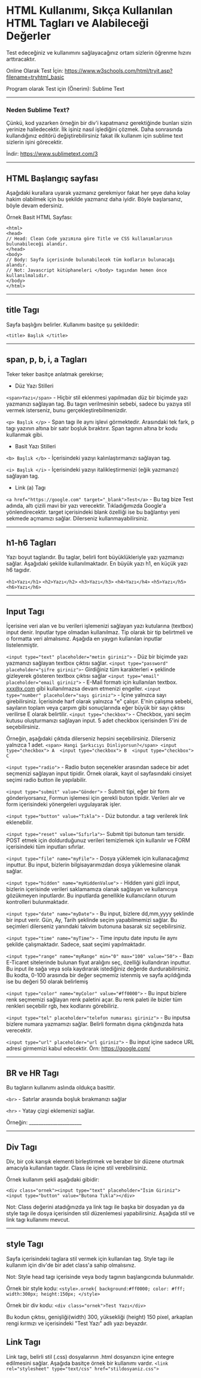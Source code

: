 # HTML Kullanımı, Sıkça Kullanılan HTML Tagları ve Alabileceği Değerler

Test edeceğiniz ve kullanımını sağlayacağınız ortam sizlerin öğrenme hızını arttıracaktır. 

Online Olarak Test İçin: https://www.w3schools.com/html/tryit.asp?filename=tryhtml_basic

Program olarak Test için (Önerim): Sublime Text

---

### Neden Sublime Text?

Çünkü, kod yazarken örneğin bir div'i kapatmanız gerektiğinde bunları sizin yerinize halledecektir. İlk işiniz nasıl işlediğini çözmek. Daha sonrasında kullandığınız editörü değiştirebilirsiniz fakat ilk kullanım için sublime text sizlerin işini görecektir.

İndir: https://www.sublimetext.com/3

---

## HTML Başlangıç sayfası

Aşağıdaki kurallara uyarak yazmanız gerekmiyor fakat her şeye daha kolay hakim olabilmek için bu şekilde yazmanız daha iyidir. Böyle başlarsanız, böyle devam edersiniz.

Örnek Basit HTML Sayfası:
```
<html>
<head>
// Head: Clean Code yazımına göre Title ve CSS kullanımlarının bulunabileceği alandır. 
</head>
<body>
// Body: Sayfa içerisinde bulunabilecek tüm kodların bulunacağı alandır. 
// Not: Javascript kütüphaneleri </body> tagından hemen önce kullanılmalıdır. 
</body>
</html>
```
---

## title Tagı

Sayfa başlığını belirler. Kullanımı basitçe şu şekildedir:

`<title> Başlık </title>`

---

## span, p, b, i, a Tagları

Teker teker basitçe anlatmak gerekirse;

- Düz Yazı Stilleri

`<span>Yazı</span>` - Hiçbir stil eklenmesi yapılmadan düz bir biçimde yazı yazmanızı sağlayan tag. Bu tagın verilmesinin sebebi, sadece bu yazıya stil vermek isterseniz, bunu gerçekleştirebilmenizdir.

`<p> Başlık </p>` - Span tagı ile aynı işlevi görmektedir. Arasındaki tek fark, p tagı yazının altına bir satır boşluk bıraktırır. Span tagının altına br kodu kullanmak gibi.

- Basit Yazı Stilleri

`<b> Başlık </b>` - İçerisindeki yazıyı kalınlaştırmanızı sağlayan tag. 

`<i> Başlık </i>` - İçerisindeki yazıyı italikleştirmenizi (eğik yazmanızı) sağlayan tag.

- Link (a) Tagı

`<a href="https://google.com" target="_blank">Test</a>` - Bu tag bize Test adında, altı çizili mavi bir yazı verecektir. Tıkladığımızda Google'a yönlendirecektir.
target içerisindeki blank özelliği ise bu bağlantıyı yeni sekmede açmamızı sağlar. Dilerseniz kullanmayabilirsiniz.

---

## h1-h6 Tagları

Yazı boyut taglarıdır. Bu taglar, belirli font büyüklükleriyle yazı yazmanızı sağlar. Aşağıdaki şekilde kullanılmaktadır. En büyük yazı h1, en küçük yazı h6 tagıdır.

`<h1>Yazı</h1>`
`<h2>Yazı</h2>`
`<h3>Yazı</h3>`
`<h4>Yazı</h4>`
`<h5>Yazı</h5>`
`<h6>Yazı</h6>`

---
## Input Tagı

İçerisine veri alan ve bu verileri işlemenizi sağlayan yazı kutularına (textbox) input denir. Inputlar type olmadan kullanılmaz. Tip olarak bir tip belirtmeli ve o formatta veri almalısınız. Aşağıda en yaygın kullanılan inputlar listelenmiştir.

`<input type="text" placeholder="metin giriniz">` - Düz bir biçimde yazı yazmanızı sağlayan textbox çıktısı sağlar.
`<input type="password" placeholder="şifre giriniz">`- Girdiğiniz tüm karakterleri • şeklinde gizleyerek gösteren textbox çıktısı sağlar
`<input type="email" placeholder="email giriniz">` - E-Mail formatı için kullanılan textbox. xxx@x.com gibi kullanılmazsa devam etmenizi engeller.
`<input type="number" placeholder="sayı giriniz">` - İçine yalnızca sayı girebilirsiniz. İçerisinde harf olarak yalnızca "e" çalışır. 
E'nin çalışma sebebi, sayıların toplam veya çarpım gibi sonuçlarında eğer büyük bir sayı çıktısı verilirse E olarak belirtilir.
`<input type="checkbox">` - Checkbox, yani seçim kutusu oluşturmanızı sağlayan input. 5 adet checkbox içerisinden 5'ini de seçebilirsiniz.

Örneğin, aşağıdaki çıktıda dilerseniz hepsini seçebilirsiniz. Dilerseniz yalnızca 1 adet.
`
<span> Hangi Şarkıcıyı Dinliyorsun?</span>
<input type="checkbox"> A 
<input type="checkbox"> B 
<input type="checkbox"> C 
`

`<input type="radio">` - Radio buton seçenekler arasından sadece bir adet seçmenizi sağlayan input tipidir. Örnek olarak, kayıt ol sayfasındaki cinsiyet seçimi radio button ile yapılabilir.

`<input type="submit" value="Gönder">` - Submit tipi, eğer bir form gönderiyorsanız, Formun işlemesi için gerekli buton tipidir. Verileri alır ve form içerisindeki yönergeleri uygulayarak işler.

`<input type="button" value="Tıkla">` - Düz butondur. a tagı verilerek link eklenebilir.

`<input type="reset" value="Sıfırla">`- Submit tipi butonun tam tersidir. POST etmek için doldurduğunuz verileri temizlemek için kullanılır ve FORM içerisindeki tüm inputları sıfırlar.

`<input type="file" name="myFile">` - Dosya yüklemek için kullanacağımız inputtur. Bu input, bizlerin bilgisayarımızdan dosya yüklemesine olanak sağlar.

`<input type="hidden" name="myHiddenValue">` - Hidden yani gizli input, bizlerin içerisinde verileri saklamamıza olanak sağlayan ve kullanıcıya gözükmeyen inputlardır.
Bu inputlarda genellikle kullanıcıların oturum kontrolleri bulunmaktadır.

`<input type="date" name="myDate">` - Bu input, bizlere dd,mm,yyyy şeklinde bir input verir. Gün, Ay, Tarih şeklinde seçim yapabilmemizi sağlar. Bu seçimleri dilerseniz yanındaki takvim butonuna basarak siz seçebilirsiniz.

`<input type="time" name="myTime">` - Time inputu date inputu ile aynı şekilde çalışmaktadır. Sadece, saat seçimi yapılmaktadır.

`<input type="range" name="myRange" min="0" max="100" value="50">` - Bazı E-Ticaret sitelerinde bulunan fiyat aralığını seç, özelliği kullandıran inputtur. Bu input ile sağa veya sola kaydırarak istediğiniz değerde durdurabilirsiniz. Bu kodta, 0-100 arasında bir değer seçmemiz istenmiş ve sayfa açıldığında ise bu değeri 50 olarak belirlemiş

`<input type="color" name="myColor" value="#ff0000">` - Bu input bizlere renk seçmemizi sağlayan renk paletini açar. Bu renk paleti ile bizler tüm renkleri seçebilir rgb, hex kodlarını görebiliriz.

`<input type="tel" placeholder="telefon numarası giriniz">` - Bu inputsa bizlere numara yazmamızı sağlar. Belirli formatın dışına çıktığınızda hata verecektir.

`<input type="url" placeholder="url giriniz">` - Bu input içine sadece URL adresi girmemizi kabul edecektir. Örn: https://google.com/ 

---
## BR ve HR Tagı

Bu tagların kullanımı aslında oldukça basittir. 

`<br>` - Satırlar arasında boşluk bırakmanızı sağlar

`<hr>` - Yatay çizgi eklemenizi sağlar. 

Örneğin: ______________________

---
 
## Div Tagı

Div, bir çok karışık elementi birleştirmek ve beraber bir düzene oturtmak amacıyla kullanılan tagdır. Class ile içine stil verebilirsiniz.

Örnek kullanım şekli aşağıdaki gibidir: 

`<div class="ornek"><input type="text" placeholder="İsim Giriniz"><input type="button" value="Butona Tıkla"></div>`


Not: Class değerini atadığınızda ya link tagı ile başka bir dosyadan ya da style tagı ile dosya içerisinden stil düzenlemesi yapabilirsiniz. Aşağıda stil ve link tagı kullanımı mevcut.

---

## style Tagı

Sayfa içerisindeki taglara stil vermek için kullanılan tag. Style tagı ile kullanım için div'de bir adet class'a sahip olmalısınız. 

Not: Style head tagı içerisinde veya body tagının başlangıcında bulunmalıdır.


Örnek bir style kodu:
`<style>.ornek{
background:#ff0000;
color: #fff;
width:300px;
height:150px;
</style>`

Örnek bir div kodu:
`<div class="ornek">Test Yazı</div>`

Bu kodun çıktısı, genişliği(width) 300, yüksekliği (height) 150 pixel, arkaplan rengi kırmızı ve içerisindeki "Test Yazı" adlı yazı beyazdır.


## Link Tagı

Link tagı, belirli stil (.css) dosyalarının .html dosyanızın içine entegre edilmesini sağlar.
Aşağıda basitçe örnek bir kullanımı vardır.
`<link rel="stylesheet" type="text/css" href="stildosyaniz.css">`


